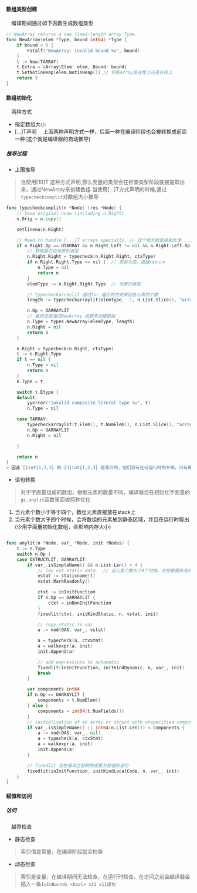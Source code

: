 #### 数组类型创建
&emsp;编译期间通过如下函数生成数组类型
```go
// NewArray returns a new fixed-length array Type.
func NewArray(elem *Type, bound int64) *Type {
	if bound < 0 {
		Fatalf("NewArray: invalid bound %v", bound)
	}
	t := New(TARRAY)
	t.Extra = &Array{Elem: elem, Bound: bound}
	t.SetNotInHeap(elem.NotInHeap()) // 判断array是在堆上还是在栈上
	return t
}
```

#### 数组初始化
&emsp;两种方式
- 指定数组大小
- [...]T声明
&emsp;上面两种声明方式一样，后面一种在编译阶段也会被转换成前面一种(这个就是编译器的自动推导)


##### 推导过程
- 上限推导
> 当使用[10]T 这种方式声明,那么变量的类型会在检查类型阶段就被提取出来，通过NewArray来创建数组
> 当使用[...]T方式声明的时候,通过`typecheckcomplit`对数组大小推导
```go
func typecheckcomplit(n *Node) (res *Node) {
	// Save original node (including n.Right)
	n.Orig = n.copy()

	setlineno(n.Right)

	// Need to handle [...]T arrays specially. // 这个地方就是用来处理 ... 操作符的
	if n.Right.Op == OTARRAY && n.Right.Left != nil && n.Right.Left.Op == ODDD {
        // 获取最右边元素的类型
		n.Right.Right = typecheck(n.Right.Right, ctxType)
		if n.Right.Right.Type == nil {  // 类型为空，直接return
			n.Type = nil
			return n
		}
		elemType := n.Right.Right.Type  // 元素的类型

        // typecheckarraylit 通过for 遍历的方式来回去元素的个数
		length := typecheckarraylit(elemType, -1, n.List.Slice(), "array literal")

		n.Op = OARRAYLIT
        // 最终还是通过NewArray 函数来创建数组
		n.Type = types.NewArray(elemType, length)
		n.Right = nil
		return n
	}

	n.Right = typecheck(n.Right, ctxType)
	t := n.Right.Type
	if t == nil {
		n.Type = nil
		return n
	}
	n.Type = t

	switch t.Etype {
	default:
		yyerror("invalid composite literal type %v", t)
		n.Type = nil

	case TARRAY:
		typecheckarraylit(t.Elem(), t.NumElem(), n.List.Slice(), "array literal")
		n.Op = OARRAYLIT
		n.Right = nil

	}

	return n
}
> 因此`[]int{1,2,3} 和 [3]int{1,2,3} 是等价的，他们没有任何运行时的开销，只有编译时开销`

```
- 语句转换
> 对于字面量组成的数组，根据元素的数量不同，编译器会在初始化字面量的`gc.anylit`函数里面做两种优化
1. 当元素个数小于等于四个，数组元素直接放在stack上
2. 当元素个数大于四个时候，会将数组的元素放到静态区域，并且在运行时取出(少用字面量初始化数组，会影响内存大小)
```go

func anylit(n *Node, var_ *Node, init *Nodes) {
	t := n.Type
	switch n.Op {
	case OSTRUCTLIT, OARRAYLIT:
		if var_.isSimpleName() && n.List.Len() > 4 {
			// lay out static data   // 当元素个数大于4个时候，会把数据布局到static ata段
			vstat := staticname(t)
			vstat.MarkReadonly()

			ctxt := inInitFunction
			if n.Op == OARRAYLIT {
				ctxt = inNonInitFunction
			}
			fixedlit(ctxt, initKindStatic, n, vstat, init)

			// copy static to var
			a := nod(OAS, var_, vstat)

			a = typecheck(a, ctxStmt)
			a = walkexpr(a, init)
			init.Append(a)

			// add expressions to automatic
			fixedlit(inInitFunction, initKindDynamic, n, var_, init)
			break
		}

		var components int64
		if n.Op == OARRAYLIT {
			components = t.NumElem()
		} else {
			components = int64(t.NumFields())
		}
		// initialization of an array or struct with unspecified components (missing fields or arrays)
		if var_.isSimpleName() || int64(n.List.Len()) < components {
			a := nod(OAS, var_, nil)
			a = typecheck(a, ctxStmt)
			a = walkexpr(a, init)
			init.Append(a)
		}

        // fixedlit 会在编译之前转换成更为普通的语句
		fixedlit(inInitFunction, initKindLocalCode, n, var_, init)
	}
}
```



#### 赋值和访问

##### 访问
&emsp;越界检查
- 静态检查
> 索引值是常量，在编译阶段就会检查
- 动态检查
> 索引是变量，在编译期间无法检查，在运行时检查，在访问之前会编译器会插入一条`IsInBounds <bool> v21 v11语句`


